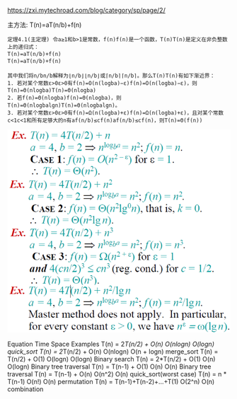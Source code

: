 https://zxi.mytechroad.com/blog/category/sp/page/2/

主方法:
T(n)=aT(n/b)+f(n)
```
定理4.1(主定理) 令a≥1和b>1是常数，f(n)f(n)是一个函数，T(n)T(n)是定义在非负整数上的递归式： 
T(n)=aT(n/b)+f(n)
T(n)=aT(n/b)+f(n)

其中我们将n/bn/b解释为⌊n/b⌋⌊n/b⌋或⌈n/b⌉⌈n/b⌉。那么T(n)T(n)有如下渐近界： 
1. 若对某个常数ε>0ε>0有f(n)=O(n(logba)−ε)f(n)=O(n(logb⁡a)−ε)，则T(n)=Θ(nlogba)T(n)=Θ(nlogb⁡a) 
2. 若f(n)=Θ(nlogba)f(n)=Θ(nlogb⁡a)，则T(n)=Θ(nlogbalgn)T(n)=Θ(nlogb⁡alg⁡n)。 
3. 若对某个常数ε>0ε>0有f(n)=Ω(n(logba)+ε)f(n)=Ω(n(logb⁡a)+ε)，且对某个常数c<1c<1和所有足够大的n有af(n/b)≤cf(n)af(n/b)≤cf(n)，则T(n)=Θ(f(n))
```
![lol](https://github.com/fer23333/MyLeetcode/blob/master/Recursion/image.jpg)




Equation	Time	Space	Examples
T(n) = 2*T(n/2) + O(n)	O(nlogn)	O(logn)	quick_sort
T(n) = 2*T(n/2) + O(n)	O(nlogn)	O(n + logn)	merge_sort
T(n) = T(n/2) + O(1)	O(logn)	O(logn)	Binary search
T(n) = 2*T(n/2) + O(1)	O(n)	O(logn)	Binary tree traversal
T(n) = T(n-1) + O(1)	O(n)	O(n)	Binary tree traversal
T(n) = T(n-1) + O(n)	O(n^2)	O(n)	quick_sort(worst case)
T(n) = n * T(n-1)	O(n!)	O(n)	permutation
T(n) = T(n-1)+T(n-2)+…+T(1)	O(2^n)	O(n)	combination
